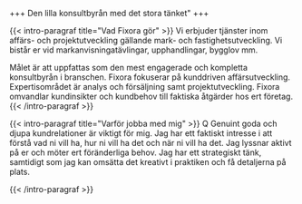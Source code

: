 +++ Den lilla konsultbyrån med det stora tänket"
+++

{{< intro-paragraf title="Vad Fixora gör" >}}
Vi erbjuder tjänster inom affärs- och projektutveckling gällande mark- och fastighetsutveckling. Vi bistår er vid markanvisningatävlingar, upphandlingar, bygglov mm.

Målet är att uppfattas som den mest engagerade och kompletta konsultbyrån i branschen. Fixora fokuserar på kunddriven affärsutveckling. Expertisområdet är analys och försäljning samt projektutveckling. Fixora omvandlar kundinsikter och kundbehov till faktiska åtgärder hos ert företag.
{{< /intro-paragraf  >}}

{{< intro-paragraf title="Varför jobba med mig" >}}
Q Genuint goda och djupa kundrelationer är viktigt för mig. Jag har ett faktiskt intresse i att förstå
vad ni vill ha, hur ni vill ha det och när ni vill ha det. Jag lyssnar aktivt på er och möter ert föränderliga behov.
Jag har ett strategiskt tänk, samtidigt som jag kan omsätta det
kreativt i praktiken och få detaljerna på plats.

{{< /intro-paragraf  >}}
